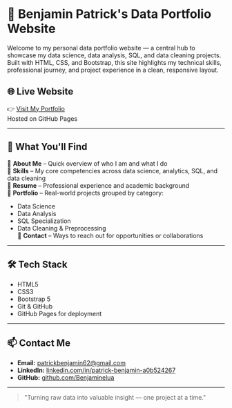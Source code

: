 # 💼 Benjamin Patrick's Data Portfolio Website

Welcome to my personal data portfolio website — a central hub to showcase my data science, data analysis, SQL, and data cleaning projects. Built with HTML, CSS, and Bootstrap, this site highlights my technical skills, professional journey, and project experience in a clean, responsive layout.

## 🌐 Live Website

👉 [Visit My Portfolio](https://benjaminelua.github.io/Benjaminpatrick.github.io/)  
Hosted on GitHub Pages

---

## 🧠 What You'll Find

🔹 **About Me** – Quick overview of who I am and what I do  
🔹 **Skills** – My core competencies across data science, analytics, SQL, and data cleaning  
🔹 **Resume** – Professional experience and academic background  
🔹 **Portfolio** – Real-world projects grouped by category:  
- Data Science  
- Data Analysis  
- SQL Specialization  
- Data Cleaning & Preprocessing  
🔹 **Contact** – Ways to reach out for opportunities or collaborations

---

## 🛠️ Tech Stack

- HTML5  
- CSS3  
- Bootstrap 5  
- Git & GitHub  
- GitHub Pages for deployment

---

## 📫 Contact Me

- **Email:** patrickbenjamin62@gmail.com  
- **LinkedIn:** [linkedin.com/in/patrick-benjamin-a0b524267](https://www.linkedin.com/in/patrick-benjamin-a0b524267/)  
- **GitHub:** [github.com/Benjaminelua](https://github.com/Benjaminelua)

---

> "Turning raw data into valuable insight — one project at a time."

